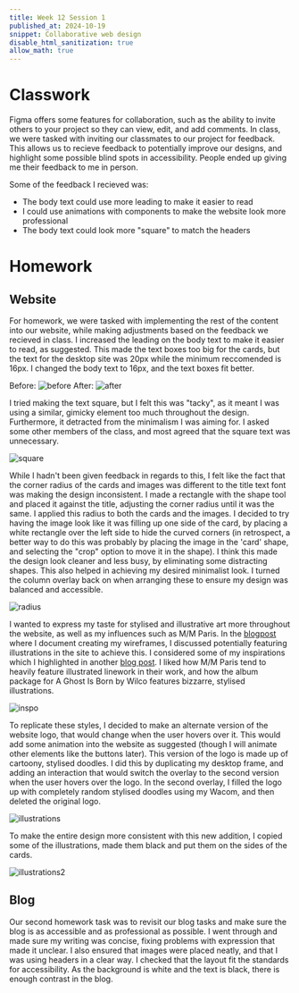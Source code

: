 ```yaml
---
title: Week 12 Session 1
published_at: 2024-10-19
snippet: Collaborative web design
disable_html_sanitization: true
allow_math: true
---
```


# Classwork

Figma offers some features for collaboration, such as the ability to invite others to your project so they can view, edit, and add comments. In class, we were tasked with inviting our classmates to our project for feedback. This allows us to recieve feedback to potentially improve our designs, and highlight some possible blind spots in accessibility. People ended up giving me their feedback to me in person.

Some of the feedback I recieved was:

* The body text could use more leading to make it easier to read
* I could use animations with components to make the website look more professional
* The body text could look more "square" to match the headers

# Homework

## Website

For homework, we were tasked with implementing the rest of the content into our website, while making adjustments based on the feedback we recieved in class. I increased the leading on the body text to make it easier to read, as suggested. This made the text boxes too big for the cards, but the text for the desktop site was 20px while the minimum reccomended is 16px. I changed the body text to 16px, and the text boxes fit better. 

Before:
![before](/w11s2/11.png)
After:
![after](/w12s1/leading.png)

I tried making the text square, but I felt this was "tacky", as it meant I was using a similar, gimicky element too much throughout the design. Furthermore, it detracted from the minimalism I was aiming for. I asked some other members of the class, and most agreed that the square text was unnecessary.

![square](/w12s1/square.png)

While I hadn't been given feedback in regards to this, I felt like the fact that the corner radius of the cards and images was different to the title text font was making the design inconsistent. I made a rectangle with the shape tool and placed it against the title, adjusting the corner radius until it was the same. I applied this radius to both the cards and the images. I decided to try having the image look like it was filling up one side of the card, by placing a white rectangle over the left side to hide the curved corners (in retrospect, a better way to do this was probably by placing the image in the 'card' shape, and selecting the "crop" option to move it in the shape). I think this made the design look cleaner and less busy, by eliminating some distracting shapes. This also helped in achieving my desired minimalist look. I turned the column overlay back on when arranging these to ensure my design was balanced and accessible.

![radius](/w12s1/radius.png)

I wanted to express my taste for stylised and illustrative art more throughout the website, as well as my influences such as M/M Paris. In the [blogpost](https://jackreed050-dms1-blog-55.deno.dev/w11s1) where I document creating my wireframes, I discussed potentially featuring illustrations in the site to achieve this. I considered some of my inspirations which I highlighted in another [blog post](https://jackreed050-dms1-blog-55.deno.dev/w10s2). I liked how M/M Paris tend to heavily feature illustrated linework in their work, and how the album package for A Ghost Is Born by Wilco features bizzarre, stylised illustrations. 

![inspo](/w12s1/inspo.png)

To replicate these styles, I decided to make an alternate version of the website logo, that would change when the user hovers over it. This would add some animation into the website as suggested (though I will animate other elements like the buttons later). This version of the logo is made up of cartoony, stylised doodles. I did this by duplicating my desktop frame, and adding an interaction that would switch the overlay to the second version when the user hovers over the logo. In the second overlay, I filled the logo up with completely random stylised doodles using my Wacom, and then deleted the original logo. 

![illustrations](/w12s1/illustrations.png)

To make the entire design more consistent with this new addition, I copied some of the illustrations, made them black and put them on the sides of the cards.

![illustrations2](/w12s1/illustrations2.png)

## Blog

Our second homework task was to revisit our blog tasks and make sure the blog is as accessible and as professional as possible. I went through and made sure my writing was concise, fixing problems with expression that made it unclear. I also ensured that images were placed neatly, and that I was using headers in a clear way. I checked that the layout fit the standards for accessibility. As the background is white and the text is black, there is enough contrast in the blog. 